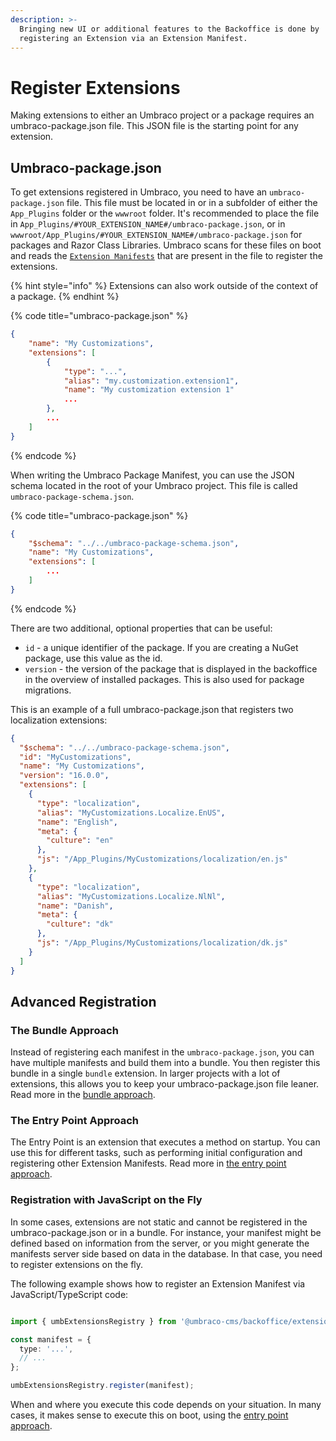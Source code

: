 ```yaml
---
description: >-
  Bringing new UI or additional features to the Backoffice is done by
  registering an Extension via an Extension Manifest.
---
```



# Register Extensions
Making extensions to either an Umbraco project or a package requires an umbraco-package.json file. This JSON file is the starting point for any extension.

## Umbraco-package.json
To get extensions registered in Umbraco, you need to have an `umbraco-package.json` file. This file must be located in or in a subfolder of either the `App_Plugins` folder or the `wwwroot` folder. It's recommended to place the file in `App_Plugins/#YOUR_EXTENSION_NAME#/umbraco-package.json`, or in `wwwroot/App_Plugins/#YOUR_EXTENSION_NAME#/umbraco-package.json` for packages and Razor Class Libraries. Umbraco scans for these files on boot and reads the [`Extension Manifests`](extension-manifest.md) that are present in the file to register the extensions.

{% hint style="info" %}
Extensions can also work outside of the context of a package.
{% endhint %}

{% code title="umbraco-package.json" %}
```json
{
    "name": "My Customizations",
    "extensions": [
        {
            "type": "...",
            "alias": "my.customization.extension1",
            "name": "My customization extension 1"
            ...
        },
        ...
    ]
}
```
{% endcode %}


When writing the Umbraco Package Manifest, you can use the JSON schema located in the root of your Umbraco project. This file is called `umbraco-package-schema.json`.

{% code title="umbraco-package.json" %}
```json
{
    "$schema": "../../umbraco-package-schema.json",
    "name": "My Customizations",
    "extensions": [
        ...
    ]
}
```
{% endcode %}


There are two additional, optional properties that can be useful:

* `id` - a unique identifier of the package. If you are creating a NuGet package, use this value as the id.
* `version` - the version of the package that is displayed in the backoffice in the overview of installed packages. This is also used for package migrations.


This is an example of a full umbraco-package.json that registers two localization extensions:

```json
{
  "$schema": "../../umbraco-package-schema.json",
  "id": "MyCustomizations",
  "name": "My Customizations",
  "version": "16.0.0",
  "extensions": [
    {
      "type": "localization",
      "alias": "MyCustomizations.Localize.EnUS",
      "name": "English",
      "meta": {
        "culture": "en"
      },
      "js": "/App_Plugins/MyCustomizations/localization/en.js"
    },
    {
      "type": "localization",
      "alias": "MyCustomizations.Localize.NlNl",
      "name": "Danish",
      "meta": {
        "culture": "dk"
      },
      "js": "/App_Plugins/MyCustomizations/localization/dk.js"
    }
  ]
}
```


## Advanced Registration
### The Bundle Approach
Instead of registering each manifest in the `umbraco-package.json`, you can have multiple manifests and build them into a bundle. You then register this bundle in a single `bundle` extension. In larger projects with a lot of extensions, this allows you to keep your umbraco-package.json file leaner. Read more in the [bundle approach](../extension-types/bundle.md).

### The Entry Point Approach
The Entry Point is an extension that executes a method on startup. You can use this for different tasks, such as performing initial configuration and registering other Extension Manifests. Read more in [the entry point approach](../extension-types/backoffice-entry-point.md).

### Registration with JavaScript on the Fly
In some cases, extensions are not static and cannot be registered in the umbraco-package.json or in a bundle. For instance, your manifest might be defined based on information from the server, or you might generate the manifests server side based on data in the database. In that case, you need to register extensions on the fly.

The following example shows how to register an Extension Manifest via JavaScript/TypeScript code:

```typescript

import { umbExtensionsRegistry } from '@umbraco-cms/backoffice/extension-registry';

const manifest = {
  type: '...',
  // ...
};

umbExtensionsRegistry.register(manifest);
```


When and where you execute this code depends on your situation. In many cases, it makes sense to execute this on boot, using the [entry point approach](../extension-types/backoffice-entry-point.md).
